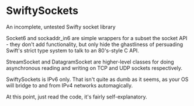 # SwiftySockets
An incomplete, untested Swifty socket library

Socket6 and sockaddr_in6 are simple wrappers for a subset the socket API - they don't add functionality, but only hide the ghastliness of persuading Swift's strict type system to talk to an 80's-style C API.

StreamSocket and DatagramSocket are higher-level classes for doing asynchronous reading and writing on TCP and UDP sockets respectively.

SwiftySockets is IPv6 only. That isn't quite as dumb as it seems, as your OS will bridge to and from IPv4 networks automagically.

At this point, just read the code, it's fairly self-explanatory.
